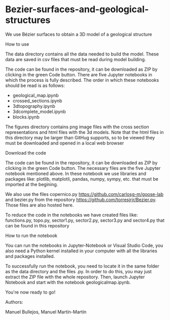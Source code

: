 # Bezier-surfaces-and-geological-structures

We use Bézier surfaces to obtain a 3D model of a geological structure


How to use

The data directory contains all the data needed to build the model. These data are saved in csv files that must be read during model building.

The code can be found in the repository, it can be downloaded as ZIP by clicking in the green Code button. There are five Jupyter notebooks in which the process is fully described. The order in which these notebooks should be read is as follows:

- geological_map.ipynb
- crossed_sections.ipynb
- 3dtopography.ipynb
- 3dcomplete_model.ipynb
- blocks.ipynb
  
The figures directory contains png image files with the cross section representations and html files with the 3d models. Note that the html files in this directory may be larger than GitHug supports, so to be viewed they must be downloaded and opened in a local web browser

Download the code

The code can be found in the repository, it can be downloaded as ZIP by clicking in the green Code button. The necessary files are the five Jupyter notebook mentioned above. In these notebook we use libraries and packages like: plotlib, matplotli, pandas, numpy, sympy, etc. that must be imported at the begining. 


We also use the files copernico.py https://github.com/carlosg-m/goose-lab and bezier.py from the repository https://github.com/torresjrjr/Bezier.py. Those files are also hosted here.

To reduce the code in the notebooks we have created files like: functions.py, topo.py, sector1.py, sector2.py, sector3.py and sector4.py that can be found in this repository

How to run the notebook

You can run the notebooks in Jupyter-Notebook or Visual Studio Code, you also need a Python kernel installed in your computer with all the libraries and packages installed.

To successfully run the notebook, you need to locate it in the same folder as the data directory and the files .py. In order to do this, you may just extract the ZIP file with the whole repository. Then, launch Jupyter Notebook and start with the notebook geologicalmap.ipynb. 

You're now ready to go!

Authors:

Manuel Bullejos, Manuel Martín-Martín

